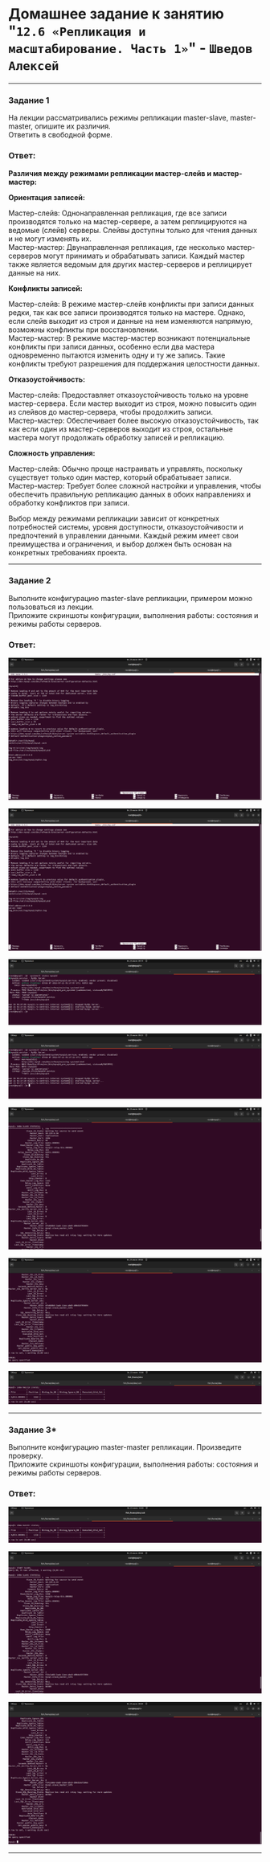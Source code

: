 # Домашнее задание к занятию "`12.6 «Репликация и масштабирование. Часть 1»`" - `Шведов Алексей`

---

### Задание 1

На лекции рассматривались режимы репликации master-slave, master-master, опишите их различия.  
Ответить в свободной форме.

### Ответ:

**Различия между режимами репликации мастер-слейв и мастер-мастер:**

**Ориентация записей:**

Мастер-слейв: Однонаправленная репликация, где все записи производятся только на мастер-сервере, а затем реплицируются на ведомые (слейв) серверы. Слейвы доступны только для чтения данных и не могут изменять их.  
Мастер-мастер: Двунаправленная репликация, где несколько мастер-серверов могут принимать и обрабатывать записи. Каждый мастер также является ведомым для других мастер-серверов и реплицирует данные на них.

**Конфликты записей:**

Мастер-слейв: В режиме мастер-слейв конфликты при записи данных редки, так как все записи производятся только на мастере. Однако, если слейв выходит из строя и данные на нем изменяются напрямую, возможны конфликты при восстановлении.  
Мастер-мастер: В режиме мастер-мастер возникают потенциальные конфликты при записи данных, особенно если два мастера одновременно пытаются изменить одну и ту же запись. Такие конфликты требуют разрешения для поддержания целостности данных.

**Отказоустойчивость:**

Мастер-слейв: Предоставляет отказоустойчивость только на уровне мастер-сервера. Если мастер выходит из строя, можно повысить один из слейвов до мастер-сервера, чтобы продолжить записи.  
Мастер-мастер: Обеспечивает более высокую отказоустойчивость, так как если один из мастер-серверов выходит из строя, остальные мастера могут продолжать обработку записей и репликацию.

**Сложность управления:**

Мастер-слейв: Обычно проще настраивать и управлять, поскольку существует только один мастер, который обрабатывает записи.  
Мастер-мастер: Требует более сложной настройки и управления, чтобы обеспечить правильную репликацию данных в обоих направлениях и обработку конфликтов при записи.

Выбор между режимами репликации зависит от конкретных потребностей системы, уровня доступности, отказоустойчивости и предпочтений в управлении данными. Каждый режим имеет свои преимущества и ограничения, и выбор должен быть основан на конкретных требованиях проекта.

---

### Задание 2

Выполните конфигурацию master-slave репликации, примером можно пользоваться из лекции.  
Приложите скриншоты конфигурации, выполнения работы: состояния и режимы работы серверов.

### Ответ:

![scrin1](https://github.com/aleksey-shv/netology-homework/blob/main/my_img/12-06_1.png)

![scrin2](https://github.com/aleksey-shv/netology-homework/blob/main/my_img/12-06_2.png)

![scrin3](https://github.com/aleksey-shv/netology-homework/blob/main/my_img/12-06_3.png)

![scrin4](https://github.com/aleksey-shv/netology-homework/blob/main/my_img/12-06_4.png)

![scrin5](https://github.com/aleksey-shv/netology-homework/blob/main/my_img/12-06_5.png)

![scrin6](https://github.com/aleksey-shv/netology-homework/blob/main/my_img/12-06_6.png)

![scrin7](https://github.com/aleksey-shv/netology-homework/blob/main/my_img/12-06_7.png)


---

### Задание 3*

Выполните конфигурацию master-master репликации. Произведите проверку.  
Приложите скриншоты конфигурации, выполнения работы: состояния и режимы работы серверов.

### Ответ:

![scrin8](https://github.com/aleksey-shv/netology-homework/blob/main/my_img/12-06_8.png)

![scrin9](https://github.com/aleksey-shv/netology-homework/blob/main/my_img/12-06_9.png)

![scrin10](https://github.com/aleksey-shv/netology-homework/blob/main/my_img/12-06_10.png)

---
